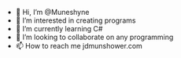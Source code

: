 - 👋 Hi, I’m @Muneshyne
- 👀 I’m interested in creating programs
- 🌱 I’m currently learning C#
- 💞️ I’m looking to collaborate on any programming
- 📫 How to reach me jdmunshower.com

<!---
Muneshyne/Muneshyne is a ✨ special ✨ repository because its `README.md` (this file) appears on your GitHub profile.
You can click the Preview link to take a look at your changes.
--->
